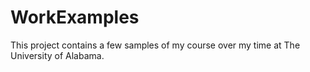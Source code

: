 # WorkExamples
This project contains a few samples of my course over my time at The University of Alabama.

